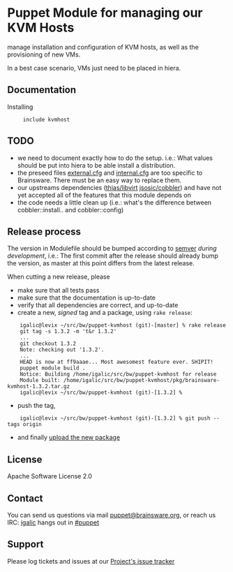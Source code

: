 # Puppet Module for managing our KVM Hosts

manage installation and configuration of KVM hosts, as well as the provisioning of new VMs.

In a best case scenario, VMs just need to be placed in hiera.


## Documentation

Installing 

```puppet
     include kvmhost
```

## TODO

* we need to document exactly how to do the setup. i.e.: What values should be put into hiera to be able install a distribution.
* the preseed files [external.cfg](./files/external.cfg) and [internal.cfg](./files/internal.cfg) are too specific to Brainsware. There must be an easy way to replace them.
* our upstreams dependencies ([thias/libvirt](https://github.com/thias/puppet-libvirt) [jsosic/cobbler](https://bitbucket.org/jsosic/puppet-cobbler)) and have not yet accepted all of the features that this module depends on
* the code needs a little clean up (i.e.: what's the difference between cobbler::install.. and cobbler::config)

## Release process

The version in Modulefile should be bumped according to [semver](http://semver.org/) *during development*, i.e.: The first commit after the release should already bump the version, as master at this point differs from the latest release.

When cutting a new release, please

* make sure that all tests pass
* make sure that the documentation is up-to-date
* verify that all dependencies are correct, and up-to-date
* create a new, *signed* tag and a package, using `rake release`:

```
    igalic@levix ~/src/bw/puppet-kvmhost (git)-[master] % rake release
    git tag -s 1.3.2 -m 't&r 1.3.2'
    ...
    git checkout 1.3.2
    Note: checking out '1.3.2'.
    ...
    HEAD is now at ff9aaae... Most awesomest feature ever. SHIPIT!
    puppet module build .
    Notice: Building /home/igalic/src/bw/puppet-kvmhost for release
    Module built: /home/igalic/src/bw/puppet-kvmhost/pkg/brainsware-kvmhost-1.3.2.tar.gz
    igalic@levix ~/src/bw/puppet-kvmhost (git)-[1.3.2] %
```

* push the tag,

```
    igalic@levix ~/src/bw/puppet-kvmhost (git)-[1.3.2] % git push --tags origin
```

* and finally [upload the new package](http://forge.puppetlabs.com/brainsware/kvmhost/upload)

License
-------

Apache Software License 2.0


Contact
-------

You can send us questions via mail [puppet@brainsware.org](puppet@brainsware.org), or reach us IRC: [igalic](https://github.com/igalic) hangs out in [#puppet](irc://freenode.org/#puppet)

Support
-------

Please log tickets and issues at our [Project's issue tracker](https://github.com/Brainsware/puppet-kvmhost/issues)

